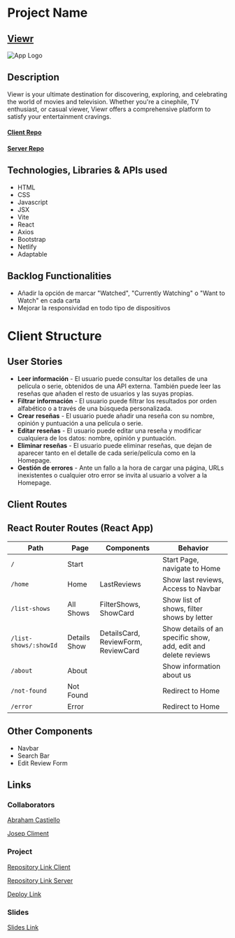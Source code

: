 # Project Name

## [Viewr](https://viewr-app.netlify.app)

![App Logo]("/assets/img/viewr-logo.png")

## Description

Viewr is your ultimate destination for discovering, exploring, and celebrating the world of movies and television. Whether you're a cinephile, TV enthusiast, or casual viewer, Viewr offers a comprehensive platform to satisfy your entertainment cravings.

#### [Client Repo](https://github.com/josepcliment92/Viewr-app)
#### [Server Repo](https://github.com/Abranucu/Viewr-server)

## Technologies, Libraries & APIs used

- HTML
- CSS
- Javascript
- JSX
- Vite
- React
- Axios
- Bootstrap
- Netlify
- Adaptable

## Backlog Functionalities

- Añadir la opción de marcar "Watched", "Currently Watching" o "Want to Watch" en cada carta
- Mejorar la responsividad en todo tipo de dispositivos

# Client Structure

## User Stories

- **Leer información** - El usuario puede consultar los detalles de una película o serie, obtenidos de una API externa. También puede leer las reseñas que añaden el resto de usuarios y las suyas propias. 
- **Filtrar información** - El usuario puede filtrar los resultados por orden alfabético o a través de una búsqueda personalizada. 
- **Crear reseñas** - El usuario puede añadir una reseña con su nombre, opinión y puntuación a una película o serie. 
- **Editar reseñas** - El usuario puede editar una reseña y modificar cualquiera de los datos: nombre, opinión y puntuación. 
- **Eliminar reseñas** - El usuario puede eliminar reseñas, que dejan de aparecer tanto en el detalle de cada serie/película como en la Homepage.
- **Gestión de errores** - Ante un fallo a la hora de cargar una página, URLs inexistentes o cualquier otro error se invita al usuario a volver a la Homepage. 

## Client Routes

## React Router Routes (React App)
| Path                      | Page            | Components                          | Behavior                                                      |
| ------------------------- | ----------------| ----------------------------------- |  ------------------------------------------------------------ |
| `/`                       | Start           |                                     | Start Page, navigate to Home                                  |
| `/home`                   | Home            | LastReviews                         | Show last reviews, Access to Navbar                           |
| `/list-shows`             | All Shows       | FilterShows, ShowCard               | Show list of shows, filter shows by letter                    |
| `/list-shows/:showId`     | Details Show    | DetailsCard, ReviewForm, ReviewCard | Show details of an specific show, add, edit and delete reviews|
| `/about`                  | About           |                                     | Show information about us                                     |
| `/not-found`              | Not Found       |                                     | Redirect to Home                                              |
| `/error`                  | Error           |                                     | Redirect to Home                                              |

## Other Components

- Navbar
- Search Bar
- Edit Review Form
  
## Links

### Collaborators

[Abraham Castiello](https://github.com/Abranucu/)

[Josep Climent](https://github.com/josepcliment92/)

### Project

[Repository Link Client](https://github.com/josepcliment92/Viewr-app)

[Repository Link Server](https://github.com/Abranucu/Viewr-server)

[Deploy Link](https://viewr-app.netlify.app)

### Slides

[Slides Link]("./assets/presentacion/VIEWR-presentacion.pdf")
